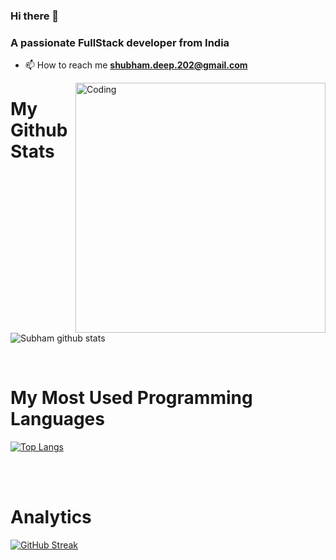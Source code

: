 ### Hi there 👋


<h3>A passionate FullStack developer from India</h3>

- 📫 How to reach me **shubham.deep.202@gmail.com**
<img align="right" alt="Coding" width="400" src="https://cdn.dribbble.com/users/1162077/screenshots/3848914/programmer.gif">

<!-- <p align="left"> -->
<!-- </p> -->

<!-- <p><img align="left" src="https://github-readme-stats.vercel.app/api/top-langs?username=subham-202&show_icons=true&locale=en&layout=compact" alt="subham-202" /></p> -->

<!-- <p>&nbsp;<img align="center" src="https://github-readme-stats.vercel.app/api?username=subham-202&show_icons=true&locale=en" alt="subham-202" /></p> -->
<h1> My Github Stats </h1>

![Subham github stats](https://github-readme-stats.vercel.app/api?username=subham-202&theme=react&show_icons=true)


<br>

<h1> My Most Used Programming Languages </h1>

[![Top Langs](https://github-readme-stats.vercel.app/api/top-langs/?username=subham-202&theme=react)](https://github.com/subham-202/github-readme-stats)

<br>

<!-- <h1> My Current Works </h1>

[![Dev.to](https://github-readme-stats.vercel.app/api/pin/?username=talmax1124&repo=Ups-Downs-Buttons&theme=react)](https://github.com/subham-202/Ups-Downs-Buttons) -->

<br>

<h1> Analytics </h1>

[![GitHub Streak](http://github-readme-streak-stats.herokuapp.com?user=subham-202&theme=holi-theme&fire=DDB122&dates=FFFFFF)](https://git.io/streak-stats)







<!--
**subham-202/subham-202** is a ✨ _special_ ✨ repository because its `README.md` (this file) appears on your GitHub profile.

Here are some ideas to get you started:

- 🔭 I’m currently working on ...
- 🌱 I’m currently learning ...
- 👯 I’m looking to collaborate on ...
- 🤔 I’m looking for help with ...
- 💬 Ask me about ...
- 📫 How to reach me: ...
- 😄 Pronouns: ...
- ⚡ Fun fact: ...
-->
